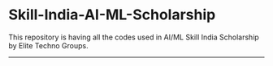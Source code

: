 # Skill-India-AI-ML-Scholarship
This repository is having all the codes used in AI/ML Skill India Scholarship by Elite Techno Groups.

-----

